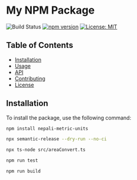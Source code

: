 # My NPM Package

![Build Status](https://github.com/Aryog/nepali-metric-units/workflows/Node.js%20CI/badge.svg)
[![npm version](https://badge.fury.io/js/nepali-metrics.svg)](https://badge.fury.io/js/nepali-metrics)
[![License: MIT](https://img.shields.io/badge/License-MIT-yellow.svg)](https://opensource.org/licenses/MIT)

## Table of Contents

- [Installation](#installation)
- [Usage](#usage)
- [API](#api)
- [Contributing](#contributing)
- [License](#license)

## Installation

To install the package, use the following command:

```bash
npm install nepali-metric-units
```

```bash
npx semantic-release --dry-run --no-ci
```

```bash
npx ts-node src/areaConvert.ts
```

```bash
npm run test
```

```bash
npm run build
```
